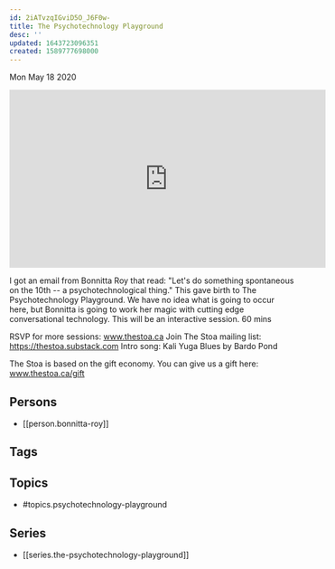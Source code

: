 ```yaml
---
id: 2iATvzqIGviD5O_J6F0w-
title: The Psychotechnology Playground
desc: ''
updated: 1643723096351
created: 1589777698000
---
```





Mon May 18 2020

<iframe width="560" height="315" src="https://www.youtube.com/embed/oppVyMGxsok" title="The Psychotechnology Playground w/ Bonnitta Roy (May 15th, 2020)" frameborder="0" allow="accelerometer; autoplay; clipboard-write; encrypted-media; gyroscope; picture-in-picture" allowfullscreen ></iframe>

I got an email from Bonnitta Roy that read: "Let's do something spontaneous on the 10th -- a psychotechnological thing." This gave birth to The Psychotechnology Playground. We have no idea what is going to occur here, but Bonnitta is going to work her magic with cutting edge conversational technology. This will be an interactive session. 60 mins

RSVP for more sessions: www.thestoa.ca
Join The Stoa mailing list: https://thestoa.substack.com
Intro song: Kali Yuga Blues by Bardo Pond

The Stoa is based on the gift economy. You can give us a gift here: www.thestoa.ca/gift

## Persons

- [[person.bonnitta-roy]]

## Tags



## Topics

- #topics.psychotechnology-playground

## Series

- [[series.the-psychotechnology-playground]]

